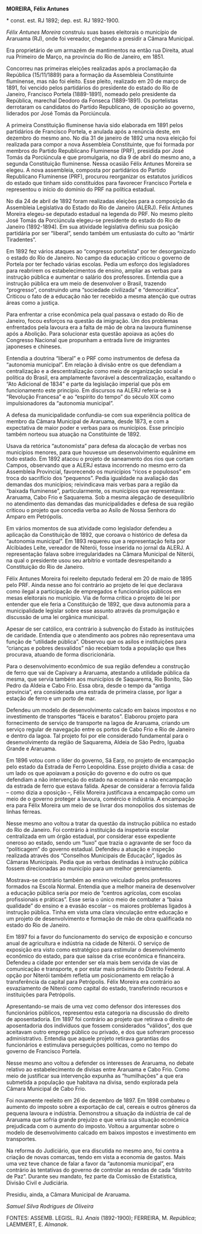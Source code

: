 **MOREIRA, Félix Antunes**

\* const. est. RJ 1892; dep. est. RJ 1892-1900.

*Félix Antunes Moreira* construiu suas bases eleitorais o município de
Araruama (RJ), onde foi vereador, chegando a presidir a Câmara
Municipal.

Era proprietário de um armazém de mantimentos na então rua Direita,
atual rua Primeiro de Março, na província do Rio de Janeiro, em 1851.

Concorreu nas primeiras eleições realizadas após a proclamação da
República (15/11/1889) para a formação da Assembleia Constituinte
fluminense, mas não foi eleito. Esse pleito, realizado em 20 de março de
1891, foi vencido pelos partidários do presidente do estado do Rio de
Janeiro, Francisco Portela (1889-1891), nomeado pelo presidente da
República, marechal Deodoro da Fonseca (1889-1891). Os portelistas
derrotaram os candidatos do Partido Republicano, de oposição ao governo,
liderados por José Tomás da Porciúncula.

A primeira Constituição fluminense havia sido elaborada em 1891 pelos
partidários de Francisco Portela, e anulada após a renúncia deste, em
dezembro do mesmo ano. No dia 31 de janeiro de 1892 uma nova eleição foi
realizada para compor a nova Assembleia Constituinte, que foi formada
por membros do Partido Republicano Fluminense (PRF), presidida por José
Tomás da Porciúncula e que promulgaria, no dia 9 de abril do mesmo ano,
a segunda Constituição fluminense. Nessa ocasião Félix Antunes Moreira
se elegeu. A nova assembleia, composta por partidários do Partido
Republicano Fluminense (PRF), procurou reorganizar os estatutos
jurídicos do estado que tinham sido constituídos para favorecer
Francisco Portela e representou o início do domínio do PRF na política
estadual.

No dia 24 de abril de 1892 foram realizadas eleições para a composição
da Assembleia Legislativa do Estado do Rio de Janeiro (ALERJ). Félix
Antunes Moreira elegeu-se deputado estadual na legenda do PRF. No mesmo
pleito José Tomás da Porciúncula elegeu-se presidente do estado do Rio
de Janeiro (1892-1894). Em sua atividade legislativa definiu sua posição
partidária por ser “liberal”, sendo também um entusiasta do culto ao
“mártir Tiradentes”.

Em 1892 fez vários ataques ao “congresso portelista” por ter
desorganizado o estado do Rio de Janeiro. No campo da educação criticou
o governo de Portela por ter fechado várias escolas. Pedia um esforço
dos legisladores para reabrirem os estabelecimentos de ensino, ampliar
as verbas para instrução pública e aumentar o salário dos professores.
Entendia que a instrução pública era um meio de desenvolver o Brasil,
trazendo “progresso”, construindo uma “sociedade civilizada” e
“democrática”. Criticou o fato de a educação não ter recebido a mesma
atenção que outras áreas como a justiça.

Para enfrentar a crise econômica pela qual passava o estado do Rio de
Janeiro, focou esforços na questão da imigração. Um dos problemas
enfrentados pela lavoura era a falta de mão de obra na lavoura
fluminense após a Abolição. Para solucionar esta questão apoiava as
ações do Congresso Nacional que propunham a entrada livre de imigrantes
japoneses e chineses.

Entendia a doutrina “liberal” e o PRF como instrumentos de defesa da
“autonomia municipal”. Em relação à divisão entre os que defendiam a
centralização e a descentralização como meio de organização social e
política do Brasil, era amplamente favorável a descentralização,
exaltando o “Ato Adicional de 1834” e parte da legislação imperial que
pôs em funcionamento este princípio. Em discursos na ALERJ referia-se à
“Revolução Francesa” e ao “espírito do tempo” do século XIX como
impulsionadores da “autonomia municipal”.

A defesa da municipalidade confundia-se com sua experiência política de
membro da Câmara Municipal de Araruama, desde 1873, e com a expectativa
de maior poder e verbas para os municípios. Esse princípio também
norteou sua atuação na Constituinte de 1892.

Usava da retórica “autonomista” para defesa da alocação de verbas nos
municípios menores, para que houvesse um desenvolvimento equânime em
todo estado. Em 1892 atacou o projeto de saneamento dos rios que cortam
Campos, observando que a ALERJ estava incorrendo no mesmo erro da
Assembleia Provincial, favorecendo os municípios “ricos e populosos” em
troca do sacrifício dos “pequenos”. Pedia igualdade na avaliação das
demandas dos municípios; reivindicava mais verbas para a região da
“baixada fluminense”, particularmente, os municípios que representava:
Araruama, Cabo Frio e Saquarema. Sob a mesma alegação de desequilíbrio
no atendimento das demandas das municipalidades e defesa de sua região
criticou o projeto que concedia verba ao Asilo de Nossa Senhora do
Amparo em Petrópolis.

Em vários momentos de sua atividade como legislador defendeu a aplicação
da Constituição de 1892, que coroava o histórico de defesa da “autonomia
municipal”. Em 1893 requereu que a representação feita por Alcibíades
Leite, vereador de Niterói, fosse inserida no jornal da ALERJ. A
representação falava sobre irregularidades na Câmara Municipal de
Niterói, na qual o presidente usou seu arbítrio e vontade desrespeitando
a Constituição do Rio de Janeiro.

Félix Antunes Moreira foi reeleito deputado federal em 20 de maio de
1895 pelo PRF. Ainda nesse ano foi contrário ao projeto de lei que
declarava como ilegal a participação de empregados e funcionários
públicos em mesas eleitorais no município. Via de forma crítica o
projeto de lei por entender que ele feria a Constituição de 1892, que
dava autonomia para a municipalidade legislar sobre esse assunto através
da promulgação e discussão de uma lei orgânica municipal.

Apesar de ser católico, era contrário à subvenção do Estado às
instituições de caridade. Entendia que o atendimento aos pobres não
representava uma função de “utilidade pública”. Observou que os asilos e
instituições para “crianças e pobres desvalidos” não recebiam toda a
população que lhes procurava, atuando de forma discricionária.

Para o desenvolvimento econômico de sua região defendeu a construção de
ferro que vai de Capivary a Araruama, atestando a utilidade pública da
mesma, que servia também aos municípios de Saquarema, Rio Bonito, São
Pedro da Aldeia e Cabo Frio. Essa obra, desde o tempo da “antiga
província”, era considerada uma estrada de primeira classe, por ligar a
estação de ferro e um porto de mar.

Defendeu um modelo de desenvolvimento calcado em baixos impostos e no
investimento de transportes “fáceis e baratos”. Elaborou projeto para
fornecimento de serviço de transporte na lagoa de Araruama, criando um
serviço regular de navegação entre os portos de Cabo Frio e Rio de
Janeiro e dentro da lagoa. Tal projeto foi por ele considerado
fundamental para o desenvolvimento da região de Saquarema, Aldeia de São
Pedro, Iguaba Grande e Araruama.

Em 1896 votou com o líder do governo, Sá Earp, no projeto de encampação
pelo estado da Estrada de Ferro Leopoldina. Esse projeto dividia a casa:
de um lado os que apoiavam a posição do governo e do outro os que
defendiam a não intervenção do estado na economia e a não encampação da
estrada de ferro que estava falida. Apesar de considerar a ferrovia
falida – como dizia a oposição –, Félix Moreira justificava a encampação
como um meio de o governo proteger a lavoura, comércio e indústria. A
encampação era para Félix Moreira um meio de se livrar dos monopólios
dos sistemas de linhas férreas.

Nesse mesmo ano voltou a tratar da questão da instrução pública no
estado do Rio de Janeiro. Foi contrário à instituição da inspetoria
escolar centralizada em um órgão estadual, por considerar esse
expediente oneroso ao estado, sendo um “luxo” que trazia o agravante de
ser foco da “politicagem” do governo estadual. Defendeu a atuação e
inspeção realizada através dos “Conselhos Municipais de Educação”,
ligados às Câmaras Municipais. Pedia que as verbas destinadas à
instrução pública fossem direcionadas ao município para um melhor
gerenciamento.

Mostrava-se contrário também ao ensino veiculado pelos professores
formados na Escola Normal. Entendia que a melhor maneira de desenvolver
a educação pública seria por meio de “centros agrícolas, com escolas
profissionais e práticas”. Esse seria o único meio de combater a “baixa
qualidade” do ensino e a evasão escolar – os maiores problemas ligados à
instrução pública. Tinha em vista uma clara vinculação entre educação e
um projeto de desenvolvimento e formação de mão de obra qualificada no
estado do Rio de Janeiro.

Em 1897 foi a favor do funcionamento do serviço de exposição e concurso
anual de agricultura e indústria na cidade de Niterói. O serviço de
exposição era visto como estratégico para estimular o desenvolvimento
econômico do estado, para que saísse da crise econômica e financeira.
Defendeu a cidade por entender ser ela mais bem servida de vias de
comunicação e transporte, e por estar mais próxima do Distrito Federal.
A opção por Niterói também refletia um posicionamento em relação à
transferência da capital para Petrópolis. Félix Moreira era contrário ao
esvaziamento de Niterói como capital do estado, transferindo recursos e
instituições para Petrópolis.

Apresentando-se mais de uma vez como defensor dos interesses dos
funcionários públicos, representou esta categoria na discussão do
direito de aposentadoria. Em 1897 foi contrário ao projeto que retirava
o direito de aposentadoria dos indivíduos que fossem considerados
“válidos”, dos que aceitavam outro emprego público ou privado, e dos que
sofreram processo administrativo. Entendia que aquele projeto retirava
garantias dos funcionários e estimulava perseguições políticas, como no
tempo do governo de Francisco Portela.

Nesse mesmo ano voltou a defender os interesses de Araruama, no debate
relativo ao estabelecimento de divisas entre Araruama e Cabo Frio. Como
meio de justificar sua intervenção expunha as “humilhações” a que era
submetida a população que habitava na divisa, sendo explorada pela
Câmara Municipal de Cabo Frio.

Foi novamente reeleito em 26 de dezembro de 1897. Em 1898 combateu o
aumento do imposto sobre a exportação de cal, cereais e outros gêneros
da pequena lavoura e indústria. Demonstrou a situação da indústria de
cal de Araruama que sofria grande prejuízo e que veria sua situação
econômica prejudicada com o aumento do imposto. Voltou a argumentar
sobre o modelo de desenvolvimento calcado em baixos impostos e
investimento em transportes.

Na reforma do Judiciário, que era discutida no mesmo ano, foi contra a
criação de novas comarcas, tendo em vista a economia de gastos. Mais uma
vez teve chance de falar a favor da “autonomia municipal”, era contrário
às tentativas do governo de controlar as rendas de cada “distrito de
Paz”. Durante seu mandato, fez parte da Comissão de Estatística, Divisão
Civil e Judiciária.

Presidiu, ainda, a Câmara Municipal de Araruama.

*Samuel Silva Rodrigues de Oliveira*

FONTES: ASSEMB. LEGISL. RJ. *Anais* (1892-1900); FERREIRA, M.
*República*; LAEMMERT, E. *Almanak*.
